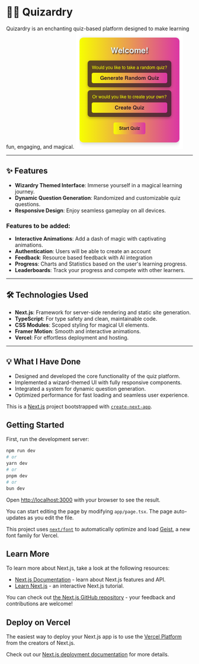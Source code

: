 # 🧙‍♂️ Quizardry

Quizardry is an enchanting quiz-based platform designed to make learning fun, engaging, and magical.
![alt-text](/public/quizardry.png "Quizardry")

---

## ✨ Features

- **Wizardry Themed Interface**: Immerse yourself in a magical learning journey.
- **Dynamic Question Generation**: Randomized and customizable quiz questions.
- **Responsive Design**: Enjoy seamless gameplay on all devices.

### Features to be added:

- **Interactive Animations**: Add a dash of magic with captivating animations.
- **Authentication**: Users will be able to create an account
- **Feedback**: Resource based feedback with AI integration
- **Progress**: Charts and Statistics based on the user's learning progress.
- **Leaderboards**: Track your progress and compete with other learners.

---

## 🛠️ Technologies Used

- **Next.js**: Framework for server-side rendering and static site generation.
- **TypeScript**: For type safety and clean, maintainable code.
- **CSS Modules**: Scoped styling for magical UI elements.
- **Framer Motion**: Smooth and interactive animations.
- **Vercel**: For effortless deployment and hosting.

---

## 💡 What I Have Done

- Designed and developed the core functionality of the quiz platform.
- Implemented a wizard-themed UI with fully responsive components.
- Integrated a system for dynamic question generation.
- Optimized performance for fast loading and seamless user experience.

This is a [Next.js](https://nextjs.org) project bootstrapped with [`create-next-app`](https://nextjs.org/docs/app/api-reference/cli/create-next-app).

## Getting Started

First, run the development server:

```bash
npm run dev
# or
yarn dev
# or
pnpm dev
# or
bun dev
```

Open [http://localhost:3000](http://localhost:3000) with your browser to see the result.

You can start editing the page by modifying `app/page.tsx`. The page auto-updates as you edit the file.

This project uses [`next/font`](https://nextjs.org/docs/app/building-your-application/optimizing/fonts) to automatically optimize and load [Geist](https://vercel.com/font), a new font family for Vercel.

## Learn More

To learn more about Next.js, take a look at the following resources:

- [Next.js Documentation](https://nextjs.org/docs) - learn about Next.js features and API.
- [Learn Next.js](https://nextjs.org/learn) - an interactive Next.js tutorial.

You can check out [the Next.js GitHub repository](https://github.com/vercel/next.js) - your feedback and contributions are welcome!

## Deploy on Vercel

The easiest way to deploy your Next.js app is to use the [Vercel Platform](https://vercel.com/new?utm_medium=default-template&filter=next.js&utm_source=create-next-app&utm_campaign=create-next-app-readme) from the creators of Next.js.

Check out our [Next.js deployment documentation](https://nextjs.org/docs/app/building-your-application/deploying) for more details.
